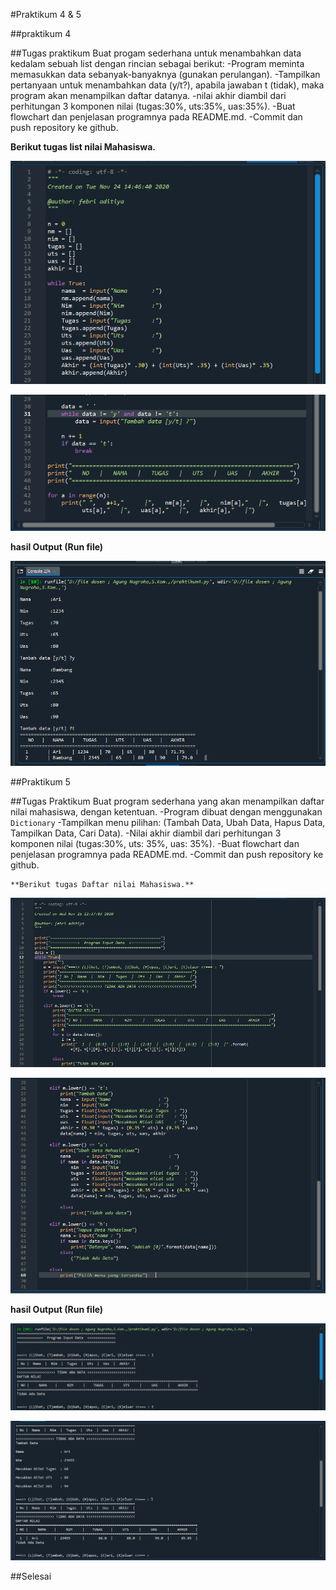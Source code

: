 #Praktikum 4 & 5

##praktikum 4

##Tugas praktikum
	Buat progam sederhana untuk menambahkan data kedalam sebuah list dengan rincian sebagai berikut:
	-Program meminta memasukkan data sebanyak-banyaknya (gunakan perulangan).
	-Tampilkan pertanyaan untuk menambahkan data (y/t?), apabila jawaban t (tidak), maka program akan menampilkan daftar datanya.
	-nilai akhir diambil dari perhitungan 3 komponen nilai (tugas:30%, uts:35%, uas:35%).
	-Buat flowchart dan penjelasan programnya pada README.md.
	-Commit dan push repository ke github.

   **Berikut tugas list nilai Mahasiswa.**

  ![1.png](/gambar/1.png)

  ![2.png](/gambar/2.png)

  **hasil Output (Run file)**

  ![3.png](/gambar/3.png)

##Praktikum 5

##Tugas Praktikum
	Buat program sederhana yang akan menampilkan daftar nilai mahasiswa, dengan ketentuan.
	-Program dibuat dengan menggunakan `Dictionary`
	-Tampilkan menu pilihan: (Tambah Data, Ubah Data, Hapus Data, Tampilkan Data, Cari Data).
	-Nilai akhir diambil dari perhitungan 3 komponen nilai (tugas:30%, uts: 35%, uas: 35%).
	-Buat flowchart dan penjelasan programnya pada README.md.
	-Commit dan push repository ke github.

    **Berikut tugas Daftar nilai Mahasiswa.**

   ![4.png](/gambar/4.png)

   ![5.png](/gambar/5.png)

   **hasil Output (Run file)**

   ![6.png](/gambar/6.png)
   
   ![7.png](/gambar/7.png)

##Selesai